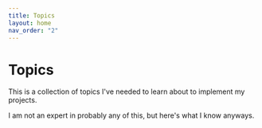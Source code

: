 ```yaml
---
title: Topics
layout: home
nav_order: "2"
---
```

# Topics
This is a collection of topics I've needed to learn about to implement my projects. 

I am not an expert in probably any of this, but here's what I know anyways.